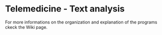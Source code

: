 # Telemedicine - Text analysis

For more informations on the organization and explanation of the programs ckeck the Wiki page.
